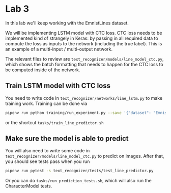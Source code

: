 # Lab 3

In this lab we'll keep working with the EmnistLines dataset.

We will be implementing LSTM model with CTC loss.
CTC loss needs to be implemented kind of strangely in Keras: by passing in all required data to compute the loss as inputs to the network (including the true label).
This is an example of a multi-input / multi-output network.

The relevant files to review are `text_recognizer/models/line_model_ctc.py`, which shows the batch formatting that needs to happen for the CTC loss to be computed inside of the network.

## Train LSTM model with CTC loss

You need to write code in `text_recognizer/networks/line_lstm.py` to make training work.
Training can be done via

```sh
pipenv run python training/run_experiment.py --save '{"dataset": "EmnistLinesDataset", "model": "LineModelCtc", "network": "line_lstm_ctc"}'
```

or the shortcut `tasks/train_line_predictor.sh`

## Make sure the model is able to predict

You will also need to write some code in `text_recognizer/models/line_model_ctc.py` to predict on images.
After that, you should see tests pass when you run

```sh
pipenv run pytest -s text_recognizer/tests/test_line_predictor.py
```

Or you can do `tasks/run_prediction_tests.sh`, which will also run the CharacterModel tests.
